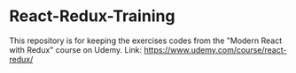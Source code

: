 # React-Redux-Training
This repository is for keeping the exercises codes from the "Modern React with Redux" course on Udemy. Link: https://www.udemy.com/course/react-redux/
